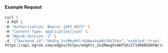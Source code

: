 <!-- Code generated for API Clients. DO NOT EDIT. -->
#### Example Request
```bash
curl \
-X PUT \
-H "Authorization: Bearer {API_KEY}" \
-H "Content-Type: application/json" \
-H "Ngrok-Version: 2" \
-d '{"backend_id":"bkdtg_2vzMmyHhlrbQAws4opNzfAtZYpx","enabled":true}' \
https://api.ngrok.com/edges/https/edghts_2vzMmwgVsmHfUVzI714R6BSDHYW/routes/edghtsrt_2vzMmuvBLQZkBxdNZK6WDTYvNEI/backend
